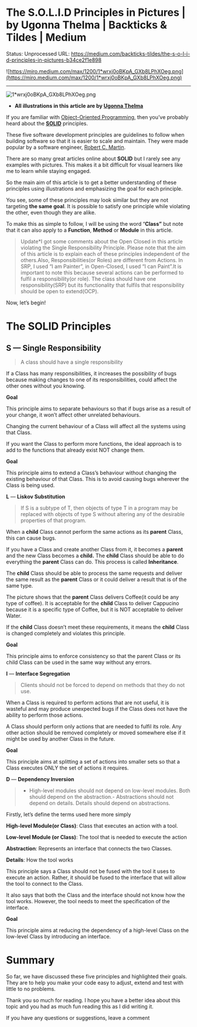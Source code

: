 # The S.O.L.I.D Principles in Pictures | by Ugonna Thelma | Backticks & Tildes | Medium

Status: Unprocessed
URL: https://medium.com/backticks-tildes/the-s-o-l-i-d-principles-in-pictures-b34ce2f1e898

![https://miro.medium.com/max/1200/1*wrxj0oBKpA_GXb8LPhXOeg.png](https://miro.medium.com/max/1200/1*wrxj0oBKpA_GXb8LPhXOeg.png)

---

![1*wrxj0oBKpA_GXb8LPhXOeg.png](The%20S%20O%20L%20I%20D%20Principles%20in%20Pictures%20by%20Ugonna%20The%20044e5de2e8ab42df9d5d3ef5cee4a65f/1wrxj0oBKpA_GXb8LPhXOeg.png)

- **All illustrations in this article are by [Ugonna Thelma](https://medium.com/u/139892399b5e?source=post_page-----b34ce2f1e898--------------------------------)**

If you are familiar with [Object-Oriented Programming](https://en.wikipedia.org/wiki/Object-oriented_programming), then you’ve probably heard about the **[SOLID](https://en.wikipedia.org/wiki/SOLID)** principles.

These five software development principles are guidelines to follow when building software so that it is easier to scale and maintain. They were made popular by a software engineer, [Robert C. Martin](https://en.wikipedia.org/wiki/Robert_C._Martin).

There are so many great articles online about **SOLID** but I rarely see any examples with pictures. This makes it a bit difficult for visual learners like me to learn while staying engaged.

So the main aim of this article is to get a better understanding of these principles using illustrations and emphasizing the goal for each principle.

You see, some of these principles may look similar but they are not targeting **the same goal**. It is possible to satisfy one principle while violating the other, even though they are alike.

To make this as simple to follow, I will be using the word “**Class”** but note that it can also apply to a **Function**, **Method** or **Module** in this article.

> Update*I got some comments about the Open Closed in this article violating the Single Responsibility Principle. Please note that the aim of this article is to explain each of these principles independent of the others.Also, Responsibilities(or Roles) are different from Actions. In SRP, I used “I am Painter”, in Open-Closed, I used “I can Paint”.It is important to note this because several actions can be performed to fulfil a responsibility(or role). The class should have one responsibility(SRP) but its functionality that fulfils that responsibility should be open to extend(OCP).
> 

Now, let’s begin!

# The SOLID Principles

## S — Single Responsibility

> A class should have a single responsibility
> 

If a Class has many responsibilities, it increases the possibility of bugs because making changes to one of its responsibilities, could affect the other ones without you knowing.

**Goal**

This principle aims to separate behaviours so that if bugs arise as a result of your change, it won’t affect other unrelated behaviours.

Changing the current behaviour of a Class will affect all the systems using that Class.

If you want the Class to perform more functions, the ideal approach is to add to the functions that already exist NOT change them.

**Goal**

This principle aims to extend a Class’s behaviour without changing the existing behaviour of that Class. This is to avoid causing bugs wherever the Class is being used.

**L** — **Liskov Substitution**

> If S is a subtype of T, then objects of type T in a program may be replaced with objects of type S without altering any of the desirable properties of that program.
> 

When a **child** Class cannot perform the same actions as its **parent** Class, this can cause bugs.

If you have a Class and create another Class from it, it becomes a **parent** and the new Class becomes a **child.** The **child** Class should be able to do everything the **parent** Class can do. This process is called **Inheritance**.

The **child** Class should be able to process the same requests and deliver the same result as the **parent** Class or it could deliver a result that is of the same type.

The picture shows that the **parent** Class delivers Coffee(it could be any type of coffee). It is acceptable for the **child** Class to deliver Cappucino because it is a specific type of Coffee, but it is NOT acceptable to deliver Water.

If the **child** Class doesn’t meet these requirements, it means the **child** Class is changed completely and violates this principle.

**Goal**

This principle aims to enforce consistency so that the parent Class or its child Class can be used in the same way without any errors.

**I** — **Interface Segregation**

> Clients should not be forced to depend on methods that they do not use.
> 

When a Class is required to perform actions that are not useful, it is wasteful and may produce unexpected bugs if the Class does not have the ability to perform those actions.

A Class should perform only actions that are needed to fulfil its role. Any other action should be removed completely or moved somewhere else if it might be used by another Class in the future.

**Goal**

This principle aims at splitting a set of actions into smaller sets so that a Class executes ONLY the set of actions it requires.

**D** — **Dependency Inversion**

> - High-level modules should not depend on low-level modules. Both should depend on the abstraction.- Abstractions should not depend on details. Details should depend on abstractions.
> 

Firstly, let’s define the terms used here more simply

**High-level Module(or Class)**: Class that executes an action with a tool.

**Low-level Module (or Class)**: The tool that is needed to execute the action

**Abstraction**: Represents an interface that connects the two Classes.

**Details**: How the tool works

This principle says a Class should not be fused with the tool it uses to execute an action. Rather, it should be fused to the interface that will allow the tool to connect to the Class.

It also says that both the Class and the interface should not know how the tool works. However, the tool needs to meet the specification of the interface.

**Goal**

This principle aims at reducing the dependency of a high-level Class on the low-level Class by introducing an interface.

# Summary

So far, we have discussed these five principles and highlighted their goals. They are to help you make your code easy to adjust, extend and test with little to no problems.

Thank you so much for reading. I hope you have a better idea about this topic and you had as much fun reading this as I did writing it.

If you have any questions or suggestions, leave a comment